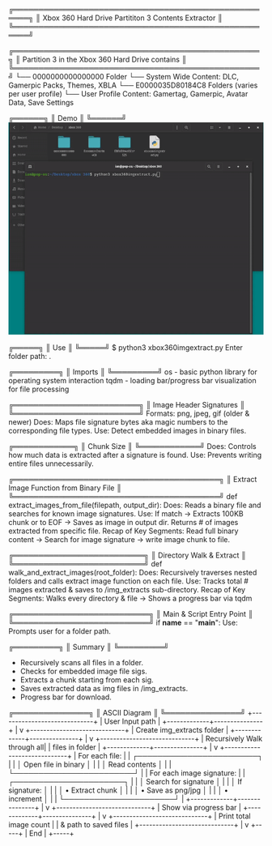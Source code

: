 ╔═════════════════════════════════════════════════════╗
║ Xbox 360 Hard Drive Partititon 3 Contents Extractor ║
╚═════════════════════════════════════════════════════╝

╔═════════════════════════════════════════════════╗
║ Partition 3 in the Xbox 360 Hard Drive contains ║
╚═════════════════════════════════════════════════╝
  └── 0000000000000000 Folder
      └── System Wide Content: DLC, Gamerpic Packs, Themes, XBLA
  └── E0000035D80184C8 Folders (varies per user profile)
      └── User Profile Content: Gamertag, Gamerpic, Avatar Data, Save Settings  

╔══════╗
║ Demo ║
╚══════╝
![Xbox 360 Partition 3 Image Extractor](demo/xbox360extract.gif)

╔═════╗
║ Use ║
╚═════╝
$ python3 xbox360imgextract.py
Enter folder path: .

╔═════════╗
║ Imports ║
╚═════════╝
os - basic python library for operating system interaction
tqdm - loading bar/progress bar visualization for file processing

╔═════════════════════════╗
║ Image Header Signatures ║
╚═════════════════════════╝
Formats: png, jpeg, gif (older & newer)
Does: Maps file signature bytes aka magic numbers to the corresponding file types.
Use: Detect embedded images in binary files.

╔════════════╗
║ Chunk Size ║
╚════════════╝
Does: Controls how much data is extracted after a signature is found.
Use: Prevents writing entire files unnecessarily.

╔═════════════════════════════════════════╗
║ Extract Image Function from Binary File ║
╚═════════════════════════════════════════╝
def extract_images_from_file(filepath, output_dir):
Does: Reads a binary file and searches for known image signatures.
Use: If match -> Extracts 100KB chunk or to EOF -> Saves as image in output dir.
     Returns # of images extracted from specific file.
Recap of Key Segments: Read full binary content -> Search for image signature -> write image chunk to file.

╔══════════════════════════╗
║ Directory Walk & Extract ║
╚══════════════════════════╝
def walk_and_extract_images(root_folder):
Does: Recursively traverses nested folders and calls extract image function on each file.
Use: Tracks total # images extracted & saves to /img_extracts sub-directory.
Recap of Key Segments: Walks every directory & file -> Shows a progress bar via tqdm

╔═══════════════════════════╗
║ Main & Script Entry Point ║
╚═══════════════════════════╝
if __name__ == "__main__":
Use: Prompts user for a folder path.

╔═════════╗
║ Summary ║
╚═════════╝
- Recursively scans all files in a folder.
- Checks for embedded image file sigs.
- Extracts a chunk starting from each sig.
- Saves extracted data as img files in /img_extracts.
- Progress bar for download.

╔═══════════════╗
║ ASCII Diagram ║
╚═══════════════╝
+-----------------------------+
|      User Input path        |
+-------------+---------------+
              |
              v
+-----------------------------+
| Create img_extracts folder  |
+-------------+---------------+
              |
              v
+-----------------------------+
| Recursively Walk through all|
|       files in folder       |
+-------------+---------------+
              |
              v
+-----------------------------+
|       For each file:        |
|  ┌────────────────────────┐ |
|  │  Open file in binary   │ |
|  │     Read contents      │ |
|  └────────────────────────┘ |
|  For each image signature:  |
|   ┌──────────────────────┐  |
|   │ Search for signature │  |
|   │ If signature:        │  |
|   │  • Extract chunk     │  |
|   │  • Save as png/jpg   │  |
|   │  • increment         │  |
|   └──────────────────────┘  |
+-------------+---------------+
              |
              v
+-----------------------------+
|    Show via progress bar    |
+-------------+---------------+
              |
              v
+-----------------------------+
|  Print total image count    |
|   & path to saved files     |
+-----------------------------+
              |
              v
           +-----+
           | End |
           +-----+
